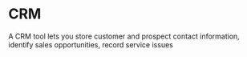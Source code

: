 # CRM
A CRM tool lets you store customer and prospect contact information, identify sales opportunities, record service issues
